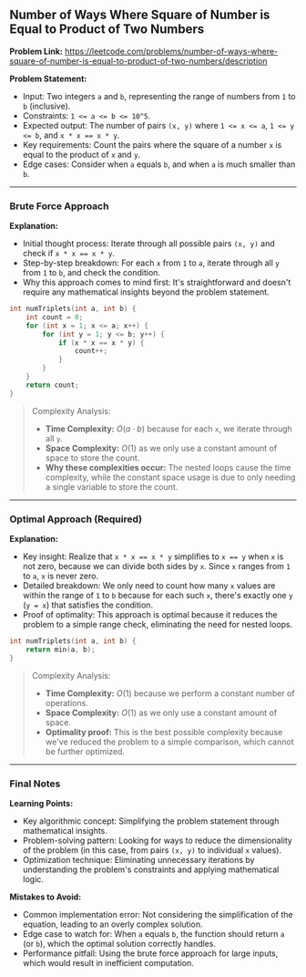 ## Number of Ways Where Square of Number is Equal to Product of Two Numbers

**Problem Link:** https://leetcode.com/problems/number-of-ways-where-square-of-number-is-equal-to-product-of-two-numbers/description

**Problem Statement:**
- Input: Two integers `a` and `b`, representing the range of numbers from `1` to `b` (inclusive).
- Constraints: `1 <= a <= b <= 10^5`.
- Expected output: The number of pairs `(x, y)` where `1 <= x <= a`, `1 <= y <= b`, and `x * x == x * y`.
- Key requirements: Count the pairs where the square of a number `x` is equal to the product of `x` and `y`.
- Edge cases: Consider when `a` equals `b`, and when `a` is much smaller than `b`.

---

### Brute Force Approach

**Explanation:**
- Initial thought process: Iterate through all possible pairs `(x, y)` and check if `x * x == x * y`.
- Step-by-step breakdown: For each `x` from `1` to `a`, iterate through all `y` from `1` to `b`, and check the condition.
- Why this approach comes to mind first: It's straightforward and doesn't require any mathematical insights beyond the problem statement.

```cpp
int numTriplets(int a, int b) {
    int count = 0;
    for (int x = 1; x <= a; x++) {
        for (int y = 1; y <= b; y++) {
            if (x * x == x * y) {
                count++;
            }
        }
    }
    return count;
}
```

> Complexity Analysis:
> - **Time Complexity:** $O(a \cdot b)$ because for each `x`, we iterate through all `y`.
> - **Space Complexity:** $O(1)$ as we only use a constant amount of space to store the count.
> - **Why these complexities occur:** The nested loops cause the time complexity, while the constant space usage is due to only needing a single variable to store the count.

---

### Optimal Approach (Required)

**Explanation:**
- Key insight: Realize that `x * x == x * y` simplifies to `x == y` when `x` is not zero, because we can divide both sides by `x`. Since `x` ranges from `1` to `a`, `x` is never zero.
- Detailed breakdown: We only need to count how many `x` values are within the range of `1` to `b` because for each such `x`, there's exactly one `y` (`y = x`) that satisfies the condition.
- Proof of optimality: This approach is optimal because it reduces the problem to a simple range check, eliminating the need for nested loops.

```cpp
int numTriplets(int a, int b) {
    return min(a, b);
}
```

> Complexity Analysis:
> - **Time Complexity:** $O(1)$ because we perform a constant number of operations.
> - **Space Complexity:** $O(1)$ as we only use a constant amount of space.
> - **Optimality proof:** This is the best possible complexity because we've reduced the problem to a simple comparison, which cannot be further optimized.

---

### Final Notes

**Learning Points:**
- Key algorithmic concept: Simplifying the problem statement through mathematical insights.
- Problem-solving pattern: Looking for ways to reduce the dimensionality of the problem (in this case, from pairs `(x, y)` to individual `x` values).
- Optimization technique: Eliminating unnecessary iterations by understanding the problem's constraints and applying mathematical logic.

**Mistakes to Avoid:**
- Common implementation error: Not considering the simplification of the equation, leading to an overly complex solution.
- Edge case to watch for: When `a` equals `b`, the function should return `a` (or `b`), which the optimal solution correctly handles.
- Performance pitfall: Using the brute force approach for large inputs, which would result in inefficient computation.